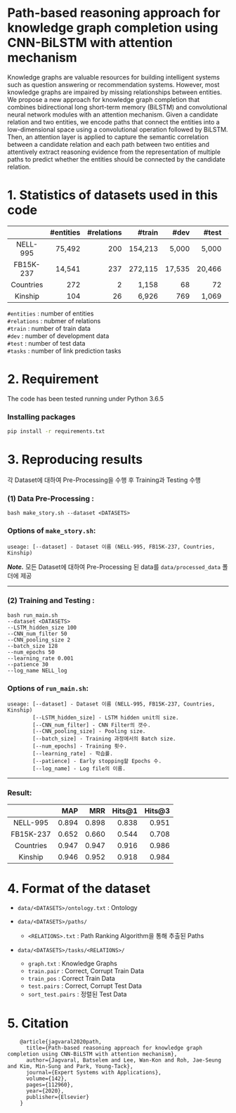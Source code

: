 # Path-based reasoning approach for knowledge graph completion using CNN-BiLSTM with attention mechanism
Knowledge graphs are valuable resources for building intelligent systems such as question answering or recommendation systems. However, most knowledge graphs are impaired by missing relationships between entities. We propose a new approach for knowledge graph completion that combines bidirectional long short-term memory (BiLSTM) and convolutional neural network modules with an attention mechanism. Given a candidate relation and two entities, we encode paths that connect the entities into a low-dimensional space using a convolutional operation followed by BiLSTM. Then, an attention layer is applied to capture the semantic correlation between a candidate relation and each path between two entities and attentively extract reasoning evidence from the representation of multiple paths to predict whether the entities should be connected by the candidate relation.


# 1. Statistics of datasets used in this code
||#entities|#relations|#train|#dev|#test|#tasks|
|:-----------:|------------:|------------:|------------:|------------:|------------:|------------:|
|NELL-995|75,492|200|154,213|5,000|5,000|12|
|FB15K-237|14,541|237|272,115|17,535|20,466|10|
|Countries|272|2|1,158|68|72|2|
|Kinship|104|26|6,926|769|1,069|26|

`#entities` : number of entities   
`#relations` : nubmer of relations   
`#train` : number of train data    
`#dev` : number of development data   
`#test` : number of test data   
`#tasks` : number of link prediction tasks   

# 2. Requirement

The code has been tested running under Python 3.6.5
### Installing packages
```bash
pip install -r requirements.txt
```

# 3. Reproducing results
각 Dataset에 대하여 Pre-Processing을 수행 후 Training과 Testing 수행

### (1) Data Pre-Processing :
```shell
bash make_story.sh --dataset <DATASETS>
```
     
### Options of ``make_story.sh``:
```
useage: [--dataset] - Dataset 이름 (NELL-995, FB15K-237, Countries, Kinship)
```   

**_Note._** 모든 Dataset에 대하여 Pre-Processing 된 data를 `data/processed_data` 폴더에 제공

-----------------------------------    

### (2) Training and Testing :
```shell
bash run_main.sh 
--dataset <DATASETS>
--LSTM_hidden_size 100
--CNN_num_filter 50
--CNN_pooling_size 2
--batch_size 128
--num_epochs 50
--learning_rate 0.001
--patience 30
--log_name NELL_log
```

### Options of ``run_main.sh``:
```
useage: [--dataset] - Dataset 이름 (NELL-995, FB15K-237, Countries, Kinship)
        [--LSTM_hidden_size] - LSTM hidden unit의 size.
        [--CNN_num_filter] - CNN Filter의 갯수.
        [--CNN_pooling_size] - Pooling size.
        [--batch_size] - Training 과정에서의 Batch size.
        [--num_epochs] - Training 횟수.
        [--learning_rate] - 학습률.
        [--patience] - Early stopping할 Epochs 수.
        [--log_name] - Log file의 이름.
```   
----------------------------------

### Result:
||MAP|MRR|Hits@1|Hits@3|
|:-----------:|------------:|------------:|------------:|------------:|
|NELL-995|0.894|0.898|0.838|0.951|
|FB15K-237|0.652|0.660|0.544|0.708|
|Countries|0.947|0.947|0.916|0.986|
|Kinship|0.946|0.952|0.918|0.984|

# 4. Format of the dataset

- `data/<DATASETS>/ontology.txt` : Ontology 

- `data/<DATASETS>/paths/`
  - `<RELATIONS>.txt` : Path Ranking Algorithm을 통해 추출된 Paths    
    
- `data/<DATASETS>/tasks/<RELATIONS>/`
  - `graph.txt` : Knowledge Graphs
  - `train.pair` : Correct, Corrupt Train Data 
  - `train_pos` : Correct Train Data
  - `test.pairs` : Correct, Corrupt Test Data  
  - `sort_test.pairs` : 정렬된 Test Data  
  
# 5. Citation
```
    @article{jagvaral2020path,
      title={Path-based reasoning approach for knowledge graph completion using CNN-BiLSTM with attention mechanism},
      author={Jagvaral, Batselem and Lee, Wan-Kon and Roh, Jae-Seung and Kim, Min-Sung and Park, Young-Tack},
      journal={Expert Systems with Applications},
      volume={142},
      pages={112960},
      year={2020},
      publisher={Elsevier}
    }
```
